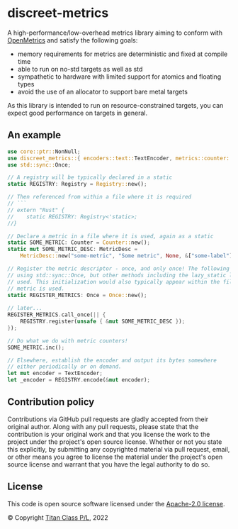 discreet-metrics
===

A high-performance/low-overhead metrics library aiming to conform with [OpenMetrics](https://openmetrics.io/) and satisfy the following goals:

* memory requirements for metrics are deterministic and fixed at compile time
* able to run on no-std targets as well as std
* sympathetic to hardware with limited support for atomics and floating types
* avoid the use of an allocator to support bare metal targets

As this library is intended to run on resource-constrained targets, you can expect good performance on targets in general.

An example
---

```rust
use core::ptr::NonNull;
use discreet_metrics::{ encoders::text::TextEncoder, metrics::counter::Counter, MetricDesc, Registry };
use std::sync::Once;

// A registry will be typically declared in a static
static REGISTRY: Registry = Registry::new();

// Then referenced from within a file where it is required
// ```
// extern "Rust" {
//    static REGISTRY: Registry<'static>;
//}

// Declare a metric in a file where it is used, again as a static
static SOME_METRIC: Counter = Counter::new();
static mut SOME_METRIC_DESC: MetricDesc = 
    MetricDesc::new("some-metric", "Some metric", None, &["some-label"], &SOME_METRIC);

// Register the metric descriptor - once, and only once! The following is achieved
// using std::sync::Once, but other methods including the lazy_static library can be
// used. This initialization would also typically appear within the file where the
// metric is used.
static REGISTER_METRICS: Once = Once::new();
    
// later...
REGISTER_METRICS.call_once(|| {
    REGISTRY.register(unsafe { &mut SOME_METRIC_DESC });
});

// Do what we do with metric counters!
SOME_METRIC.inc();

// Elsewhere, establish the encoder and output its bytes somewhere 
// either periodically or on demand.
let mut encoder = TextEncoder;
let _encoder = REGISTRY.encode(&mut encoder);
```


## Contribution policy

Contributions via GitHub pull requests are gladly accepted from their original author. Along with any pull requests, please state that the contribution is your original work and that you license the work to the project under the project's open source license. Whether or not you state this explicitly, by submitting any copyrighted material via pull request, email, or other means you agree to license the material under the project's open source license and warrant that you have the legal authority to do so.

## License

This code is open source software licensed under the [Apache-2.0 license](./LICENSE).

© Copyright [Titan Class P/L](https://www.titanclass.com.au/), 2022
